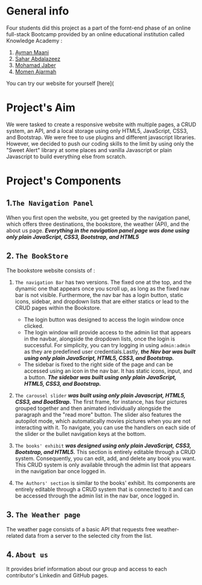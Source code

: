 # General info
Four students did this project as a part of the fornt-end phase of an online full-stack Bootcamp provided by an online educational institution called Knowledge Academy : 
1. [Ayman Maani](https://github.com/AymanQ-A-Maani)
2. [Sahar Abdalazeez](https://github.com/Sahar-Abdalazeez)
3. [Mohamad Jaber](https://github.com/Mohamad-jaber)
4. [Momen Ajarmah](https://github.com/Momen-Ajarmah)

You can try our website for yourself [here](

# Project's Aim
We were tasked to create a responsive website with multiple pages, a CRUD system, an API, and a local storage using only HTML5, JavaScript, CSS3, and Bootstrap.
We were free to use plugins and different javascript libraries. However, we decided to push our coding skills to the limit by using only the "Sweet Alert" library at some places and vanilla Javascript or plain Javascript to build everything else from scratch.

# Project's Components
## 1.`The Navigation Panel` 
When you first open the website, you get greeted by the navigation panel, which offers three destinations, the bookstore, the weather (API), and the about us page. ***Everything in the navigation panel page was done using only plain JavaScript, CSS3, Bootstrap, and HTML5***

## 2. `The BookStore`
The bookstore website consists of :
1. `The navigation Bar` has two versions. The fixed one at the top, and the dynamic one that appears once you scroll up, as long as the fixed nav bar is not visible. Furthermore, the nav bar has a login button, static icons, sidebar, and dropdown lists that are either statics or lead to the CRUD pages within the Bookstore.
   * The login button was designed to access the login window once clicked.
   * The login window will provide access to the admin list that appears in the navbar, alongside the dropdown lists, once the login is successful. For simplicity, you can try logging in using `admin:admin` as they are predefined user credentials.Lastly, ***the Nav bar was built using only plain JavaScript, HTML5, CSS3, and Bootstrap.***
   * The sidebar is fixed to the right side of the page and can be accessed using an icon in the nav bar. It has static icons, input, and a button. ***The sidebar was built using only plain JavaScript, HTML5, CSS3, and Bootstrap.***
   
   
2. `The carousel slider` ***was built using only plain Javascript, HTML5, CSS3, and BootStrap.*** The first frame, for instance, has four pictures grouped together and then animated individually alongside the paragraph and the "read more" button. The slider also features the autopilot mode, which automatically movies pictures when you are not interacting with it. To navigate, you can use the handlers on each side of the slider or the bullet navigation keys at the bottom.
3. `The books' exhibit` ***was designed using only plain JavaScript, CSS3, Bootstrap, and HTML5.*** This section is entirely editable through a CRUD system. Consequently, you can edit, add, and delete any book you want. This CRUD system is only available through the admin list that appears in the navigation bar once logged in.
4. `The Authors' section` is similar to the books' exhibit. Its components are entirely editable through a CRUD system that is connected to it and can be accessed through the admin list in the nav bar, once logged in.
## 3. `The Weather page`
The weather page consists of a basic API that requests free weather-related data from a server to the selected city from the list. 
## 4. `About us`
It provides brief information about our group and access to each contributor's Linkedin and GitHub pages.
